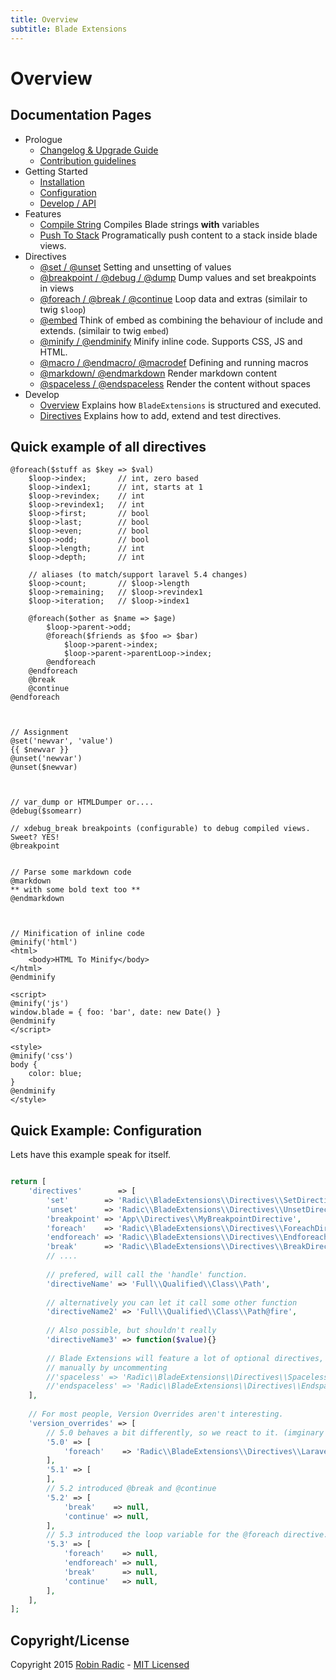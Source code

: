 ```yaml
---
title: Overview
subtitle: Blade Extensions 
---
```

# Overview

## Documentation Pages

- Prologue
  - [Changelog & Upgrade Guide](prologue/changelog-upgrade-guide.md)
  - [Contribution guidelines](prologue/changelog-upgrade-guide.md)
- Getting Started
  - [Installation](getting-started/installation.md)
  - [Configuration](getting-started/configuration.md)
  - [Develop / API](getting-started/develop-api.md)
- Features
  - [Compile String](features/compile-string.md) Compiles Blade strings **with** variables
  - [Push To Stack](features/push-to-stack.md) Programatically push content to a stack inside blade views. 
- Directives  
  - [@set / @unset](directives/set-unset.md) Setting and unsetting of values
  - [@breakpoint / @debug / @dump](directives/breakpoint-debug-dump.md) Dump values and set breakpoints in views
  - [@foreach / @break / @continue](directives/foreach-break-continue.md) Loop data and extras (similair to twig `$loop`)
  - [@embed](directives/embed.md) Think of embed as combining the behaviour of include and extends. (similair to twig `embed`)
  - [@minify / @endminify](directives/minify.md)  Minify inline code. Supports CSS, JS and HTML.
  - [@macro / @endmacro/ @macrodef](directives/macro.md) Defining and running macros
  - [@markdown/ @endmarkdown](directives/markdown.md) Render markdown content
  - [@spaceless / @endspaceless](directives/spaceless.md) Render the content without spaces 
- Develop
  - [Overview](develop/overview.md) Explains how `BladeExtensions` is structured and executed. 
  - [Directives](develop/directives.md) Explains how to add, extend and test directives.
  
   

## Quick example of all directives
```blade
@foreach($stuff as $key => $val)
    $loop->index;       // int, zero based
    $loop->index1;      // int, starts at 1
    $loop->revindex;    // int
    $loop->revindex1;   // int
    $loop->first;       // bool
    $loop->last;        // bool
    $loop->even;        // bool
    $loop->odd;         // bool
    $loop->length;      // int
    $loop->depth;       // int
    
    // aliases (to match/support laravel 5.4 changes)
    $loop->count;       // $loop->length
    $loop->remaining;   // $loop->revindex1
    $loop->iteration;   // $loop->index1

    @foreach($other as $name => $age)
        $loop->parent->odd;
        @foreach($friends as $foo => $bar)
            $loop->parent->index;
            $loop->parent->parentLoop->index;
        @endforeach
    @endforeach  
    @break
    @continue
@endforeach



// Assignment
@set('newvar', 'value')
{{ $newvar }}
@unset('newvar')
@unset($newvar)



// var_dump or HTMLDumper or....
@debug($somearr)

// xdebug_break breakpoints (configurable) to debug compiled views. Sweet? YES!
@breakpoint


// Parse some markdown code
@markdown
** with some bold text too **
@endmarkdown 



// Minification of inline code
@minify('html')
<html>
    <body>HTML To Minify</body>
</html>
@endminify

<script>
@minify('js')
window.blade = { foo: 'bar', date: new Date() }
@endminify
</script>

<style>
@minify('css')
body {
    color: blue;
}
@endminify
</style>
```

## Quick Example: Configuration
Lets have this example speak for itself. 
```php

return [
    'directives'        => [
        'set'        => 'Radic\\BladeExtensions\\Directives\\SetDirective',
        'unset'      => 'Radic\\BladeExtensions\\Directives\\UnsetDirective',
        'breakpoint' => 'App\\Directives\\MyBreakpointDirective',
        'foreach'    => 'Radic\\BladeExtensions\\Directives\\ForeachDirective',
        'endforeach' => 'Radic\\BladeExtensions\\Directives\\EndforeachDirective',
        'break'      => 'Radic\\BladeExtensions\\Directives\\BreakDirective',
        // ....
        
        // prefered, will call the 'handle' function. 
        'directiveName' => 'Full\\Qualified\\Class\\Path',
        
        // alternatively you can let it call some other function
        'directiveName2' => 'Full\\Qualified\\Class\\Path@fire',
        
        // Also possible, but shouldn't really 
        'directiveName3' => function($value){}
        
        // Blade Extensions will feature a lot of optional directives, you'd have to enable them
        // manually by uncommenting 
        //'spaceless' => 'Radic\\BladeExtensions\\Directives\\SpacelessDirective',
        //'endspaceless' => 'Radic\\BladeExtensions\\Directives\\EndspacelessDirective',
    ],
    
    // For most people, Version Overrides aren't interesting.
    'version_overrides' => [
        // 5.0 behaves a bit differently, so we react to it. (imginary issue provided as example)
        '5.0' => [
            'foreach'    => 'Radic\\BladeExtensions\\Directives\\Laravel50\\ForeachDirective',
        ],
        '5.1' => [
        ],
        // 5.2 introduced @break and @continue
        '5.2' => [
            'break'    => null,
            'continue' => null,
        ],
        // 5.3 introduced the loop variable for the @foreach directive.
        '5.3' => [
            'foreach'    => null,
            'endforeach' => null,
            'break'      => null,
            'continue'   => null,
        ],
    ],
];
```

## Copyright/License
Copyright 2015 [Robin Radic](https://github.com/RobinRadic) - [MIT Licensed](http://radic.mit-license.org)
